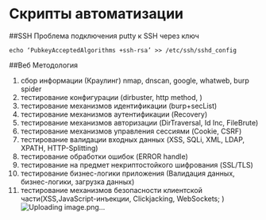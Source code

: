 Скрипты автоматизации
====
##SSH
Проблема подключения putty к SSH через ключ

```
echo ‘PubkeyAcceptedAlgorithms +ssh-rsa’ >> /etc/ssh/sshd_config
```
##Веб
Методология

1) сбор информации (Краулинг)
nmap, dnscan, google, whatweb, burp spider
2) тестирование конфигурации (dirbuster, http method, )
3) тестирование механизмов идентификации (burp+secList)
4) тестирование механизмов аутентификации (Recovery)
5) тестирование механизмов авторизации (DirTraversal, Id Inc, FileBrute)
6) тестирование механизмов управления сессиями (Cookie, CSRF)
7) тестирование валидации входных данных (XSS, SQLi, XML, LDAP, XPATH, HTTP-Splitting)
8) тестирование обработки ошибок (ERROR handle)
9) тестирование на предмет некриптостойкого шифрования (SSL/TLS)
10) тестирование бизнес-логики приложения (Валидация данных, бизнес-логики, загрузка данных)
11) тестирование механизмов безопасности клиентской части(XSS,JavaScript-инъекции, Clickjacking, WebSockets; )![Uploading image.png…]()



